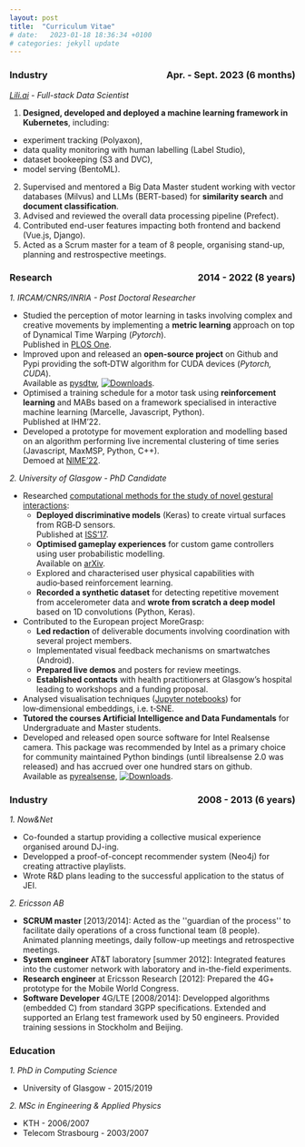 ```yaml
---
layout: post
title:  "Curriculum Vitae"
# date:   2023-01-18 18:36:34 +0100
# categories: jekyll update
---
```



<h3 style="text-align:left;">
  Industry
  <span style="float:right;" class="h3">
    Apr. - Sept. 2023 (6 months)
  </span>
</h3>

*[Lili.ai](https://lili.ai/) - Full-stack Data Scientist*
1. **Designed, developed and deployed a machine learning framework in Kubernetes**, including:
  - experiment tracking (Polyaxon),
  - data quality monitoring with human labelling (Label Studio),
  - dataset bookeeping (S3 and DVC),
  - model serving (BentoML).
2. Supervised and mentored a Big Data Master student working with vector databases (Milvus) and LLMs (BERT-based) for **similarity search** and **document classification**.
3. Advised and reviewed the overall data processing pipeline (Prefect).
4. Contributed end-user features impacting both frontend and backend (Vue.js, Django).
5. Acted as a Scrum master for a team of 8 people, organising stand-up, planning and restrospective meetings.

<h3 style="text-align:left;">
  Research
  <span style="float:right;">
    2014 - 2022 (8 years)
  </span>
</h3>

*1. IRCAM/CNRS/INRIA - Post Doctoral Researcher*
* Studied the perception of motor learning in tasks involving complex and creative movements by implementing a **metric learning** approach on top of Dynamical Time Warping (*Pytorch*).\
Published in [PLOS One](https://journals.plos.org/plosone/article?id=10.1371/journal.pone.0272509).
* Improved upon and released an **open‑source project** on Github and Pypi providing the soft‑DTW algorithm for CUDA devices (*Pytorch, CUDA*).\
Available as [pysdtw](https://github.com/toinsson/pysdtw), [![Downloads](https://static.pepy.tech/personalized-badge/pysdtw?period=total&units=international_system&left_color=black&right_color=orange&left_text=Downloads)](https://pepy.tech/project/pysdtw).
* Optimised a training schedule for a motor task using **reinforcement learning** and MABs based on a framework specialised in interactive machine learning (Marcelle, Javascript, Python).\
Published at IHM’22.
* Developed a prototype for movement exploration and modelling based on an algorithm performing live incremental clustering of time series (Javascript, MaxMSP, Python, C++).\
Demoed at [NIME’22](https://nime.pubpub.org/pub/8zdsd4ar/).

*2. University of Glasgow - PhD Candidate*
* Researched [computational methods for the study of novel gestural interactions](https://theses.gla.ac.uk/78981/):
  - **Deployed discriminative models** (Keras) to create virtual surfaces from RGB‑D sensors.\
        Published at [ISS’17](https://dl.acm.org/doi/abs/10.1145/3132272.3135074).
  - **Optimised gameplay experiences** for custom game controllers using user probabilistic modelling.\
        Available on [arXiv](https://arxiv.org/abs/2209.14788).
  - Explored and characterised user physical capabilities with audio‑based reinforcement learning.
  - **Recorded a synthetic dataset** for detecting repetitive movement from accelerometer data and **wrote from scratch a deep model** based on 1D convolutions (Python, Keras).
* Contributed to the European project MoreGrasp:
  - **Led redaction** of deliverable documents involving coordination with several project members.
  - Implementated visual feedback mechanisms on smartwatches (Android).
  - **Prepared live demos** and posters for review meetings.
  - **Established contacts** with health practitioners at Glasgow’s hospital leading to workshops and a funding proposal.
* Analysed visualisation techniques ([Jupyter notebooks](https://github.com/toinsson/raviz)) for low‑dimensional embeddings, i.e. t‑SNE.
* **Tutored the courses Artificial Intelligence and Data Fundamentals** for Undergraduate and Master students.
* Developed and released open source software for Intel Realsense camera. This package was recommended by Intel as a primary choice for community maintained Python bindings (until librealsense 2.0 was released) and has accrued over one hundred stars on github.\
Available as [pyrealsense](https://github.com/toinsson/pyrealsense), [![Downloads](https://static.pepy.tech/personalized-badge/pyrealsense?period=total&units=international_system&left_color=black&right_color=orange&left_text=Downloads)](https://pepy.tech/project/pyrealsense).

<h3 style="text-align:left;">
  Industry
  <span style="float:right;">
    2008 - 2013 (6 years)
  </span>
</h3>

*1. Now&Net*
* Co-founded a startup providing a collective musical experience organised around DJ-ing.
* Developped a proof-of-concept recommender system (Neo4j) for creating attractive playlists.
* Wrote R&D plans leading to the successful application to the status of JEI.

*2. Ericsson AB*
* **SCRUM master** [2013/2014]: Acted as the ''guardian of the process'' to facilitate daily operations of a cross functional team (8 people). Animated planning meetings, daily follow-up meetings and retrospective meetings.
* **System engineer** AT&T laboratory [summer 2012]: Integrated features into the customer network with laboratory and in-the-field experiments.
* **Research engineer** at Ericsson Research [2012]: Prepared the 4G+ prototype for the Mobile World Congress.
* **Software Developer** 4G/LTE [2008/2014]: Developped algorithms (embedded C) from standard 3GPP specifications. Extended and supported an Erlang test framework used by 50 engineers. Provided training sessions in Stockholm and Beijing.

### Education

*1. PhD in Computing Science*
- University of Glasgow - 2015/2019

*2. MSc in Engineering & Applied Physics*
- KTH - 2006/2007
- Telecom Strasbourg - 2003/2007

